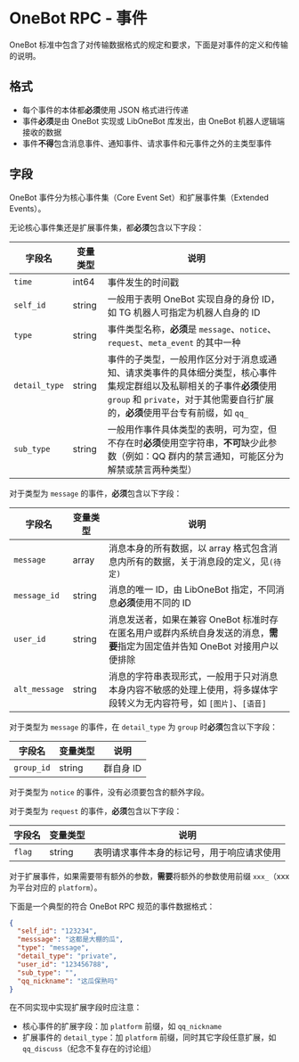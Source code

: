 # OneBot RPC - 事件

OneBot 标准中包含了对传输数据格式的规定和要求，下面是对事件的定义和传输的说明。

## 格式

- 每个事件的本体都**必须**使用 JSON 格式进行传递
- 事件**必须**是由 OneBot 实现或 LibOneBot 库发出，由 OneBot 机器人逻辑端接收的数据
- 事件**不得**包含消息事件、通知事件、请求事件和元事件之外的主类型事件

## 字段

OneBot 事件分为核心事件集（Core Event Set）和扩展事件集（Extended Events）。

无论核心事件集还是扩展事件集，都**必须**包含以下字段：

字段名 | 变量类型 | 说明
--- | --- | ---
`time` | int64 | 事件发生的时间戳
`self_id` | string | 一般用于表明 OneBot 实现自身的身份 ID，如 TG 机器人可指定为机器人自身的 ID
`type` | string | 事件类型名称，**必须**是 `message`、`notice`、`request`、`meta_event` 的其中一种
`detail_type` | string | 事件的子类型，一般用作区分对于消息或通知、请求类事件的具体细分类型，核心事件集规定群组以及私聊相关的子事件**必须**使用 `group` 和 `private`，对于其他需要自行扩展的，**必须**使用平台专有前缀，如 `qq_`
`sub_type` | string | 一般用作事件具体类型的表明，可为空，但不存在时**必须**使用空字符串，**不可**缺少此参数（例如：QQ 群内的禁言通知，可能区分为解禁或禁言两种类型）

对于类型为 `message` 的事件，**必须**包含以下字段：

字段名 | 变量类型 | 说明
--- | --- | ---
`message` | array | 消息本身的所有数据，以 array 格式包含消息内所有的数据，关于消息段的定义，见`(待定)`
`message_id` | string | 消息的唯一 ID，由 LibOneBot 指定，不同消息**必须**使用不同的 ID
`user_id` | string | 消息发送者，如果在兼容 OneBot 标准时存在匿名用户或群内系统自身发送的消息，**需要**指定为固定值并告知 OneBot 对接用户以便排除
`alt_message` | string | 消息的字符串表现形式，一般用于只对消息本身内容不敏感的处理上使用，将多媒体字段转义为无内容符号，如 `[图片]`、`[语音]`

对于类型为 `message` 的事件，在 `detail_type` 为 `group` 时**必须**包含以下字段：

字段名 | 变量类型 | 说明
--- | --- | ---
`group_id` | string | 群自身 ID

对于类型为 `notice` 的事件，没有必须要包含的额外字段。

对于类型为 `request` 的事件，**必须**包含以下字段：

字段名 | 变量类型 | 说明
--- | --- | ---
`flag` | string | 表明请求事件本身的标记号，用于响应请求使用

对于扩展事件，如果需要带有额外的参数，**需要**将额外的参数使用前缀 `xxx_`（xxx 为平台对应的 `platform`）。

下面是一个典型的符合 OneBot RPC 规范的事件数据格式：
```json
{
  "self_id": "123234",
  "messsage": "这都是大棚的瓜",
  "type": "message",
  "detail_type": "private",
  "user_id": "123456788",
  "sub_type": "",
  "qq_nickname": "这瓜保熟吗"
}
```

在不同实现中实现扩展字段时应注意：

- 核心事件的扩展字段：加 `platform` 前缀，如 `qq_nickname`
- 扩展事件的 `detail_type`：加 `platform` 前缀，同时其它字段任意扩展，如 `qq_discuss`（纪念不复存在的讨论组）
